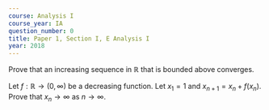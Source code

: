 ```yaml
---
course: Analysis I
course_year: IA
question_number: 0
title: Paper 1, Section I, E Analysis I
year: 2018
---
```




Prove that an increasing sequence in $\mathbb{R}$ that is bounded above converges.

Let $f: \mathbb{R} \rightarrow(0, \infty)$ be a decreasing function. Let $x_{1}=1$ and $x_{n+1}=x_{n}+f\left(x_{n}\right)$. Prove that $x_{n} \rightarrow \infty$ as $n \rightarrow \infty$.